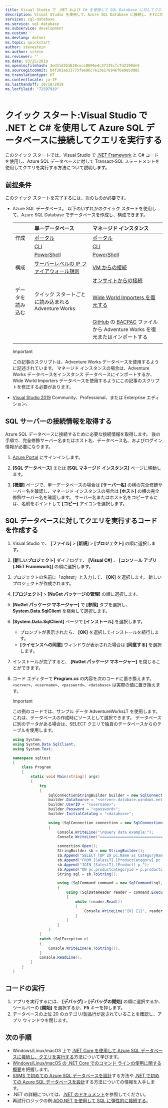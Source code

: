 ```yaml
---
title: Visual Studio で .NET および C# を使用して SQL Database に対してクエリを実行する | Microsoft Docs
description: Visual Studio を使用して、Azure SQL Database に接続し、それに対して Transact-SQL ステートメントを使用してクエリを実行する C# アプリを作成します。
services: sql-database
ms.service: sql-database
ms.subservice: development
ms.custom: ''
ms.devlang: dotnet
ms.topic: quickstart
author: stevestein
ms.author: sstein
ms.reviewer: ''
ms.date: 03/25/2019
ms.openlocfilehash: 3ed11d2b1628cecc0696e4c37135cfc7d2190de5
ms.sourcegitcommit: b4f201a633775fee96c7e13e176946f6e0e5dd85
ms.translationtype: HT
ms.contentlocale: ja-JP
ms.lasthandoff: 10/18/2019
ms.locfileid: "72597919"
---
```

# <a name="quickstart-use-net-and-c-in-visual-studio-to-connect-to-and-query-an-azure-sql-database"></a>クイック スタート:Visual Studio で .NET と C# を使用して Azure SQL データベースに接続してクエリを実行する

このクイック スタートでは、Visual Studio で [.NET Framework](https://www.microsoft.com/net/) と C# コードを使用し、Azure SQL データベースに対して Transact-SQL ステートメントを使用してクエリを実行する方法について説明します。

## <a name="prerequisites"></a>前提条件

このクイック スタートを完了するには、次のものが必要です。

- Azure SQL データベース。 以下のいずれかのクイック スタートを使用して、Azure SQL Database でデータベースを作成し、構成できます。

  || 単一データベース | マネージド インスタンス |
  |:--- |:--- |:---|
  | 作成| [ポータル](sql-database-single-database-get-started.md) | [ポータル](sql-database-managed-instance-get-started.md) |
  || [CLI](scripts/sql-database-create-and-configure-database-cli.md) | [CLI](https://medium.com/azure-sqldb-managed-instance/working-with-sql-managed-instance-using-azure-cli-611795fe0b44) |
  || [PowerShell](scripts/sql-database-create-and-configure-database-powershell.md) | [PowerShell](scripts/sql-database-create-configure-managed-instance-powershell.md) |
  | 構成 | [サーバーレベルの IP ファイアウォール規則](sql-database-server-level-firewall-rule.md)| [VM からの接続](sql-database-managed-instance-configure-vm.md)|
  |||[オンサイトからの接続](sql-database-managed-instance-configure-p2s.md)
  |データを読み込む|クイック スタートごとに読み込まれる Adventure Works|[Wide World Importers を復元する](sql-database-managed-instance-get-started-restore.md)
  |||[GitHub](https://github.com/Microsoft/sql-server-samples/tree/master/samples/databases/adventure-works) の [BACPAC](sql-database-import.md) ファイルから Adventure Works を復元またはインポートする|
  |||

  > [!IMPORTANT]
  > この記事のスクリプトは、Adventure Works データベースを使用するように記述されています。 マネージド インスタンスの場合は、Adventure Works データベースをインスタンス データベースにインポートするか、Wide World Importers データベースを使用するようにこの記事のスクリプトを修正する必要があります。

- [Visual Studio 2019](https://www.visualstudio.com/downloads/) Community、Professional、または Enterprise エディション。

## <a name="get-sql-server-connection-information"></a>SQL サーバーの接続情報を取得する

Azure SQL データベースに接続するために必要な接続情報を取得します。 後の手順で、完全修飾サーバー名またはホスト名、データベース名、およびログイン情報が必要になります。

1. [Azure Portal](https://portal.azure.com/) にサインインします。

2. **[SQL データベース]** または **[SQL マネージド インスタンス]** ページに移動します。

3. **[概要]** ページで、単一データベースの場合は **[サーバー名]** の横の完全修飾サーバー名を確認し、マネージド インスタンスの場合は **[ホスト]** の横の完全修飾サーバー名を確認します。 サーバー名またはホスト名をコピーするには、名前をポイントして **[コピー]** アイコンを選択します。 

## <a name="create-code-to-query-the-sql-database"></a>SQL データベースに対してクエリを実行するコードを作成する

1. Visual Studio で、 **[ファイル]**  >  **[新規]**  >  **[プロジェクト]** の順に選択します。 
   
1. **[新しいプロジェクト]** ダイアログで、 **[Visual C#]** 、 **[コンソール アプリ (.NET Framework)]** の順に選択します。
   
1. プロジェクトの名前に「*sqltest*」と入力して、 **[OK]** を選択します。 新しいプロジェクトが作成されます。 
   
1. **[プロジェクト]**  >  **[NuGet パッケージの管理]** の順に選択します。 
   
1. **[NuGet パッケージ マネージャー]** で **[参照]** タブを選択し、**System.Data.SqlClient** を検索して選択します。
   
1. **[System.Data.SqlClient]** ページで **[インストール]** を選択します。 
   - プロンプトが表示されたら、 **[OK]** を選択してインストールを続行します。 
   - **[ライセンスへの同意]** ウィンドウが表示された場合は **[同意する]** を選択します。
   
1. インストールが完了すると、 **[NuGet パッケージ マネージャー]** を閉じることができます。 
   
1. コード エディターで **Program.cs** の内容を次のコードに置き換えます。 `<server>`、`<username>`、`<password>`、`<database>` は実際の値に置き換えます。
   
   >[!IMPORTANT]
   >この例のコードでは、サンプル データ AdventureWorksLT を使用します。これは、データベースの作成時にソースとして選択できます。 データベースに別のデータがある場合は、SELECT クエリで独自のデータベースからのテーブルを使用します。 
   
   ```csharp
   using System;
   using System.Data.SqlClient;
   using System.Text;
   
   namespace sqltest
   {
       class Program
       {
           static void Main(string[] args)
           {
               try 
               { 
                   SqlConnectionStringBuilder builder = new SqlConnectionStringBuilder();
                   builder.DataSource = "<server>.database.windows.net"; 
                   builder.UserID = "<username>";            
                   builder.Password = "<password>";     
                   builder.InitialCatalog = "<database>";
   
                   using (SqlConnection connection = new SqlConnection(builder.ConnectionString))
                   {
                       Console.WriteLine("\nQuery data example:");
                       Console.WriteLine("=========================================\n");
                       
                       connection.Open();       
                       StringBuilder sb = new StringBuilder();
                       sb.Append("SELECT TOP 20 pc.Name as CategoryName, p.name as ProductName ");
                       sb.Append("FROM [SalesLT].[ProductCategory] pc ");
                       sb.Append("JOIN [SalesLT].[Product] p ");
                       sb.Append("ON pc.productcategoryid = p.productcategoryid;");
                       String sql = sb.ToString();
   
                       using (SqlCommand command = new SqlCommand(sql, connection))
                       {
                           using (SqlDataReader reader = command.ExecuteReader())
                           {
                               while (reader.Read())
                               {
                                   Console.WriteLine("{0} {1}", reader.GetString(0), reader.GetString(1));
                               }
                           }
                       }                    
                   }
               }
               catch (SqlException e)
               {
                   Console.WriteLine(e.ToString());
               }
               Console.ReadLine();
           }
       }
   }
   ```

## <a name="run-the-code"></a>コードの実行

1. アプリを実行するには、 **[デバッグ]**  >  **[デバッグの開始]** の順に選択するか、ツールバーの **[開始]** を選択するか、**F5** キーを押します。
1. データベースの上位 20 のカテゴリ/製品行が返されていることを確認し、アプリ ウィンドウを閉じます。

## <a name="next-steps"></a>次の手順

- Windows/Linux/macOS 上で [.NET Core を使用して Azure SQL データベースに接続し、クエリを実行する](sql-database-connect-query-dotnet-core.md)方法について学びます。  
- [Windows/Linux/macOS の .NET Core でのコマンド ラインの使用に関する概要](/dotnet/core/tutorials/using-with-xplat-cli)を把握します。
- [SSMS で初めての Azure SQL データベースを設計](sql-database-design-first-database.md)する方法や [.NET で初めての Azure SQL データベースを設計](sql-database-design-first-database-csharp.md)する方法についての情報を入手します。
- .NET の詳細については、[.NET のドキュメント](https://docs.microsoft.com/dotnet/)を参照してください。
- 再試行ロジックの例:[ADO.NET を使用して SQL に弾性的に接続する][step-4-connect-resiliently-to-sql-with-ado-net-a78n]。


<!-- Link references. -->

[step-4-connect-resiliently-to-sql-with-ado-net-a78n]: https://docs.microsoft.com/sql/connect/ado-net/step-4-connect-resiliently-sql-ado-net

